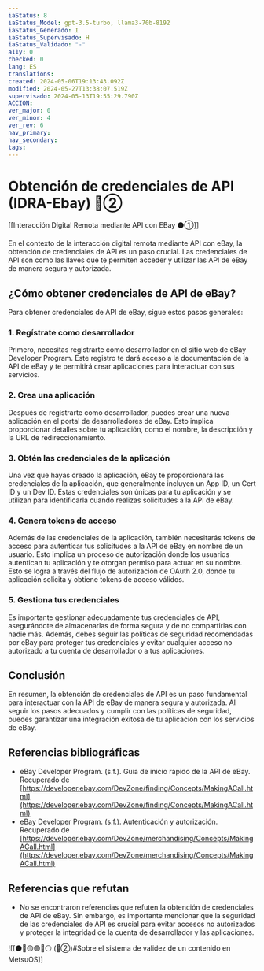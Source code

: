 ```yaml
---
iaStatus: 8
iaStatus_Model: gpt-3.5-turbo, llama3-70b-8192
iaStatus_Generado: I
iaStatus_Supervisado: H
iaStatus_Validado: "-"
a11y: 0
checked: 0
lang: ES
translations: 
created: 2024-05-06T19:13:43.092Z
modified: 2024-05-27T13:38:07.519Z
supervisado: 2024-05-13T19:55:29.790Z
ACCION: 
ver_major: 0
ver_minor: 4
ver_rev: 6
nav_primary: 
nav_secondary: 
tags:
---
```

# Obtención de credenciales de API (IDRA-Ebay) 🔴②

[[Interacción Digital Remota mediante API con EBay ⚫①]]

En el contexto de la interacción digital remota mediante API con eBay, la obtención de credenciales de API es un paso crucial. Las credenciales de API son como las llaves que te permiten acceder y utilizar las API de eBay de manera segura y autorizada.

## ¿Cómo obtener credenciales de API de eBay?

Para obtener credenciales de API de eBay, sigue estos pasos generales:

### 1. Regístrate como desarrollador

Primero, necesitas registrarte como desarrollador en el sitio web de eBay Developer Program. Este registro te dará acceso a la documentación de la API de eBay y te permitirá crear aplicaciones para interactuar con sus servicios.

### 2. Crea una aplicación

Después de registrarte como desarrollador, puedes crear una nueva aplicación en el portal de desarrolladores de eBay. Esto implica proporcionar detalles sobre tu aplicación, como el nombre, la descripción y la URL de redireccionamiento.

### 3. Obtén las credenciales de la aplicación

Una vez que hayas creado la aplicación, eBay te proporcionará las credenciales de la aplicación, que generalmente incluyen un App ID, un Cert ID y un Dev ID. Estas credenciales son únicas para tu aplicación y se utilizan para identificarla cuando realizas solicitudes a la API de eBay.

### 4. Genera tokens de acceso

Además de las credenciales de la aplicación, también necesitarás tokens de acceso para autenticar tus solicitudes a la API de eBay en nombre de un usuario. Esto implica un proceso de autorización donde los usuarios autentican tu aplicación y te otorgan permiso para actuar en su nombre. Esto se logra a través del flujo de autorización de OAuth 2.0, donde tu aplicación solicita y obtiene tokens de acceso válidos.

### 5. Gestiona tus credenciales

Es importante gestionar adecuadamente tus credenciales de API, asegurándote de almacenarlas de forma segura y de no compartirlas con nadie más. Además, debes seguir las políticas de seguridad recomendadas por eBay para proteger tus credenciales y evitar cualquier acceso no autorizado a tu cuenta de desarrollador o a tus aplicaciones.

## Conclusión

En resumen, la obtención de credenciales de API es un paso fundamental para interactuar con la API de eBay de manera segura y autorizada. Al seguir los pasos adecuados y cumplir con las políticas de seguridad, puedes garantizar una integración exitosa de tu aplicación con los servicios de eBay.

## Referencias bibliográficas

- eBay Developer Program. (s.f.). Guía de inicio rápido de la API de eBay. Recuperado de [https://developer.ebay.com/DevZone/finding/Concepts/MakingACall.html](https://developer.ebay.com/DevZone/finding/Concepts/MakingACall.html)
- eBay Developer Program. (s.f.). Autenticación y autorización. Recuperado de [https://developer.ebay.com/DevZone/merchandising/Concepts/MakingACall.html](https://developer.ebay.com/DevZone/merchandising/Concepts/MakingACall.html)

## Referencias que refutan

- No se encontraron referencias que refuten la obtención de credenciales de API de eBay. Sin embargo, es importante mencionar que la seguridad de las credenciales de API es crucial para evitar accesos no autorizados y proteger la integridad de la cuenta de desarrollador y las aplicaciones.

![[⚫🔴🟡🟢🔵⚪ (🔴②)#Sobre el sistema de validez de un contenido en MetsuOS]]